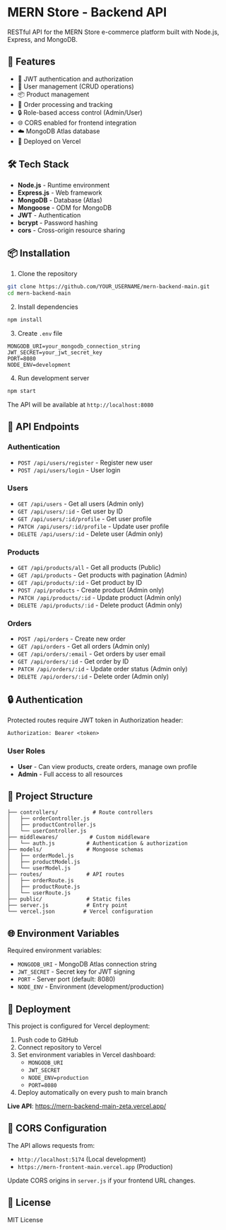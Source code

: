 # MERN Store - Backend API

RESTful API for the MERN Store e-commerce platform built with Node.js, Express, and MongoDB.

## 🚀 Features

- 🔐 JWT authentication and authorization
- 👥 User management (CRUD operations)
- 📦 Product management
- 🛒 Order processing and tracking
- 🔒 Role-based access control (Admin/User)
- 🌐 CORS enabled for frontend integration
- ☁️ MongoDB Atlas database
- 🚀 Deployed on Vercel

## 🛠️ Tech Stack

- **Node.js** - Runtime environment
- **Express.js** - Web framework
- **MongoDB** - Database (Atlas)
- **Mongoose** - ODM for MongoDB
- **JWT** - Authentication
- **bcrypt** - Password hashing
- **cors** - Cross-origin resource sharing

## 📦 Installation

1. Clone the repository
```bash
git clone https://github.com/YOUR_USERNAME/mern-backend-main.git
cd mern-backend-main
```

2. Install dependencies
```bash
npm install
```

3. Create `.env` file
```env
MONGODB_URI=your_mongodb_connection_string
JWT_SECRET=your_jwt_secret_key
PORT=8080
NODE_ENV=development
```

4. Run development server
```bash
npm start
```

The API will be available at `http://localhost:8080`

## 🔌 API Endpoints

### Authentication
- `POST /api/users/register` - Register new user
- `POST /api/users/login` - User login

### Users
- `GET /api/users` - Get all users (Admin only)
- `GET /api/users/:id` - Get user by ID
- `GET /api/users/:id/profile` - Get user profile
- `PATCH /api/users/:id/profile` - Update user profile
- `DELETE /api/users/:id` - Delete user (Admin only)

### Products
- `GET /api/products/all` - Get all products (Public)
- `GET /api/products` - Get products with pagination (Admin)
- `GET /api/products/:id` - Get product by ID
- `POST /api/products` - Create product (Admin only)
- `PATCH /api/products/:id` - Update product (Admin only)
- `DELETE /api/products/:id` - Delete product (Admin only)

### Orders
- `POST /api/orders` - Create new order
- `GET /api/orders` - Get all orders (Admin only)
- `GET /api/orders/:email` - Get orders by user email
- `GET /api/orders/:id` - Get order by ID
- `PATCH /api/orders/:id` - Update order status (Admin only)
- `DELETE /api/orders/:id` - Delete order (Admin only)

## 🔒 Authentication

Protected routes require JWT token in Authorization header:
```
Authorization: Bearer <token>
```

### User Roles
- **User** - Can view products, create orders, manage own profile
- **Admin** - Full access to all resources

## 📁 Project Structure

```
├── controllers/           # Route controllers
│   ├── orderController.js
│   ├── productController.js
│   └── userController.js
├── middlewares/          # Custom middleware
│   └── auth.js          # Authentication & authorization
├── models/              # Mongoose schemas
│   ├── orderModel.js
│   ├── productModel.js
│   └── userModel.js
├── routes/              # API routes
│   ├── orderRoute.js
│   ├── productRoute.js
│   └── userRoute.js
├── public/              # Static files
├── server.js            # Entry point
└── vercel.json         # Vercel configuration
```

## 🌐 Environment Variables

Required environment variables:

- `MONGODB_URI` - MongoDB Atlas connection string
- `JWT_SECRET` - Secret key for JWT signing
- `PORT` - Server port (default: 8080)
- `NODE_ENV` - Environment (development/production)

## 🚀 Deployment

This project is configured for Vercel deployment:

1. Push code to GitHub
2. Connect repository to Vercel
3. Set environment variables in Vercel dashboard:
   - `MONGODB_URI`
   - `JWT_SECRET`
   - `NODE_ENV=production`
   - `PORT=8080`
4. Deploy automatically on every push to main branch

**Live API**: https://mern-backend-main-zeta.vercel.app/

## 🔧 CORS Configuration

The API allows requests from:
- `http://localhost:5174` (Local development)
- `https://mern-frontent-main.vercel.app` (Production)

Update CORS origins in `server.js` if your frontend URL changes.

## 📄 License

MIT License
